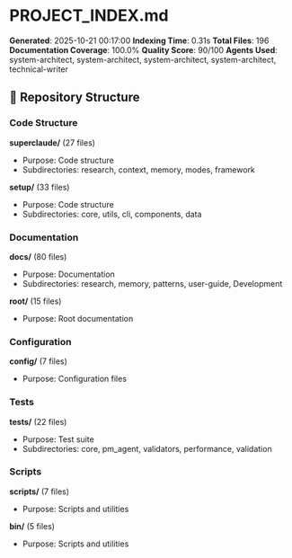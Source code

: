 # PROJECT_INDEX.md

**Generated**: 2025-10-21 00:17:00
**Indexing Time**: 0.31s
**Total Files**: 196
**Documentation Coverage**: 100.0%
**Quality Score**: 90/100
**Agents Used**: system-architect, system-architect, system-architect, system-architect, technical-writer

## 📁 Repository Structure

### Code Structure

**superclaude/** (27 files)
- Purpose: Code structure
- Subdirectories: research, context, memory, modes, framework

**setup/** (33 files)
- Purpose: Code structure
- Subdirectories: core, utils, cli, components, data

### Documentation

**docs/** (80 files)
- Purpose: Documentation
- Subdirectories: research, memory, patterns, user-guide, Development

**root/** (15 files)
- Purpose: Root documentation

### Configuration

**config/** (7 files)
- Purpose: Configuration files

### Tests

**tests/** (22 files)
- Purpose: Test suite
- Subdirectories: core, pm_agent, validators, performance, validation

### Scripts

**scripts/** (7 files)
- Purpose: Scripts and utilities

**bin/** (5 files)
- Purpose: Scripts and utilities
